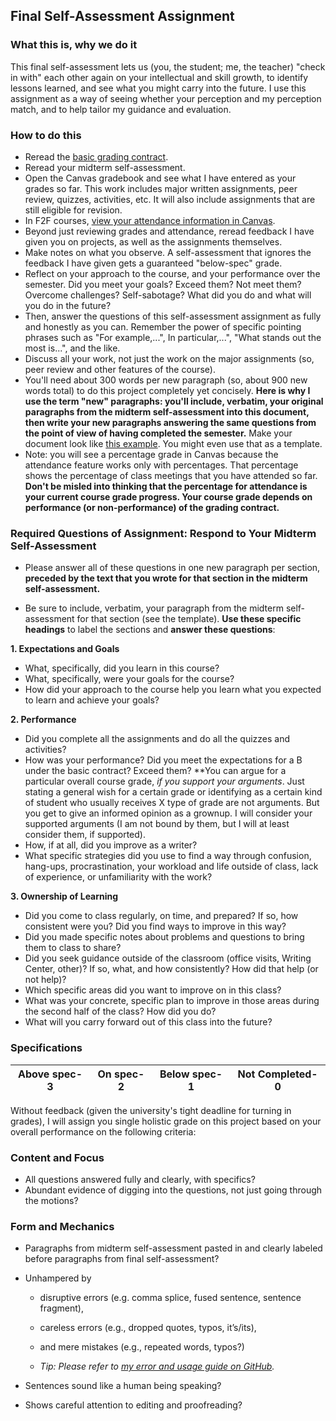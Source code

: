 ## Final Self-Assessment Assignment

### What this is, why we do it

This final self-assessment lets us (you, the student; me, the teacher) "check in with" each other again on your intellectual and skill growth, to identify lessons learned, and see what you might carry into the future. I use this assignment as a way of seeing whether your perception and my perception match, and to help tailor my guidance and evaluation. 

### How to do this

*	Reread the [basic grading contract](https://github.com/drewloewe/grading-contract/blob/master/grading-contract-Summer19-and-later.md).
* Reread your midterm self-assessment.
* 	Open the Canvas gradebook and see what I have entered as your grades so far. This work includes major written assignments, peer review, quizzes, activities, etc. It will also include assignments that are still eligible for revision. 
* In F2F courses, [view your attendance information in Canvas](https://guides.instructure.com/m/4212/l/643081-how-do-i-view-my-roll-call-attendance-report-as-a-student).
*  Beyond just reviewing grades and attendance, reread feedback I have given you on projects, as well as the assignments themselves.
*  Make notes on what you observe. A self-assessment that ignores the feedback I have given gets a guaranteed "below-spec" grade.
*  Reflect on your approach to the course, and your performance over the semester. Did you meet your goals? Exceed them? Not meet them? Overcome challenges? Self-sabotage? What did you do and what will you do in the future?
*  Then, answer the questions of this self-assessment assignment as fully and honestly as you can. Remember the power of specific pointing phrases such as "For example,...", In particular,...", "What stands out the most is...", and the like.
*  Discuss all your work, not just the work on the major assignments (so, peer review and other features of the course). 
*  You'll need about 300 words per new paragraph (so, about 900 new words total) to do this project completely yet concisely. **Here is why I use the term "new" paragraphs: you'll include, verbatim, your original paragraphs from the midterm self-assessment into this document, then write your new paragraphs answering the same questions from the point of view of having completed the semester.** Make your document look like [this example](https://stedwards.box.com/s/wu1vfvge4rw0jny4avtqvk2xpyo91nbj). You might even use that as a template.
* Note: you will see a percentage grade in Canvas because the attendance feature works only with percentages. That percentage shows the percentage of class meetings that you have attended so far. **Don't be misled into thinking that the percentage for attendance is your current course grade progress. Your course grade depends on performance (or non-performance) of the grading contract.**

### Required Questions of Assignment: Respond to Your Midterm Self-Assessment

*   Please answer all of these questions in one new paragraph per section, **preceded by the text that you wrote for that section in the midterm self-assessment.** 

*   Be sure to include, verbatim, your paragraph from the midterm self-assessment for that section (see the template). **Use these specific headings** to label the sections and **answer these questions**:

**1. Expectations and Goals** 

*	What, specifically, did you learn in this course? 
* 	What, specifically, were your goals for the course? 
* 	How did your approach to the course help you learn what you expected to learn and achieve your goals?


**2. Performance** 

*	Did you complete all the assignments and do all the quizzes and activities? 
* How was your performance? Did you meet the expectations for a B under the basic contract? Exceed them? **You can argue for a particular overall course grade, *if you support your arguments*. Just stating a general wish for a certain grade or identifying as a certain kind of student who usually receives X type of grade are not arguments. But you get to give an informed opinion as a grownup. I will consider your supported arguments (I am not bound by them, but I will at least consider them, if supported).
* How, if at all, did you improve as a writer? 
* What specific strategies did you use to find a way through confusion, hang-ups, procrastination, your workload and life outside of class, lack of experience, or unfamiliarity with the work?


**3. Ownership of Learning**

*	Did you come to class regularly, on time, and prepared? If so, how consistent were you? Did you find ways to improve in this way?
*	Did you made specific notes about problems and questions to bring them to class to share?
* Did you seek guidance outside of the classroom (office visits, Writing Center, other)? If so, what, and how consistently? How did that help (or not help)?
* Which specific areas did you want to improve on in this class?
* What was your concrete, specific plan to improve in those areas during the second half of the class? How did you do?
* What will you carry forward out of this class into the future? 


### Specifications

| Above spec-3 |  On spec-2 | Below spec-1 | Not Completed-0 |
|------------| --------- |-----------|-----------|

Without feedback (given the university's tight deadline for turning in grades), I will assign you single holistic grade on this project based on your overall performance on the following criteria:

### Content and Focus

*	All questions answered fully and clearly, with specifics?
*  Abundant evidence of digging into the questions, not just going through the motions?

### Form and Mechanics

-	Paragraphs from midterm self-assessment pasted in and clearly labeled before paragraphs from final self-assessment?

-   Unhampered by 

	-	disruptive errors (e.g. comma splice, fused sentence, sentence fragment), 
	- careless errors (e.g., dropped quotes, typos, it’s/its), 
	- and mere mistakes (e.g., repeated words, typos?)

	-	*Tip: Please refer to [my error and usage guide on GitHub](https://github.com/drewloewe/editing-and-formatting-guide/blob/master/advice-on-errors-and-usage.md).*

-   Sentences sound like a human being speaking?

-   Shows careful attention to editing and proofreading? 
